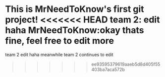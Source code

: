 This is MrNeedToKnow's first git project!
<<<<<<< HEAD
team 2: edit haha
MrNeedToKnow:okay thats fine, feel free to edit more
=======
team 2 edit haha
meanwhile team 2 continues to edit
>>>>>>> ee93595379619aaeb5d8d405f55403ba7aca572b
